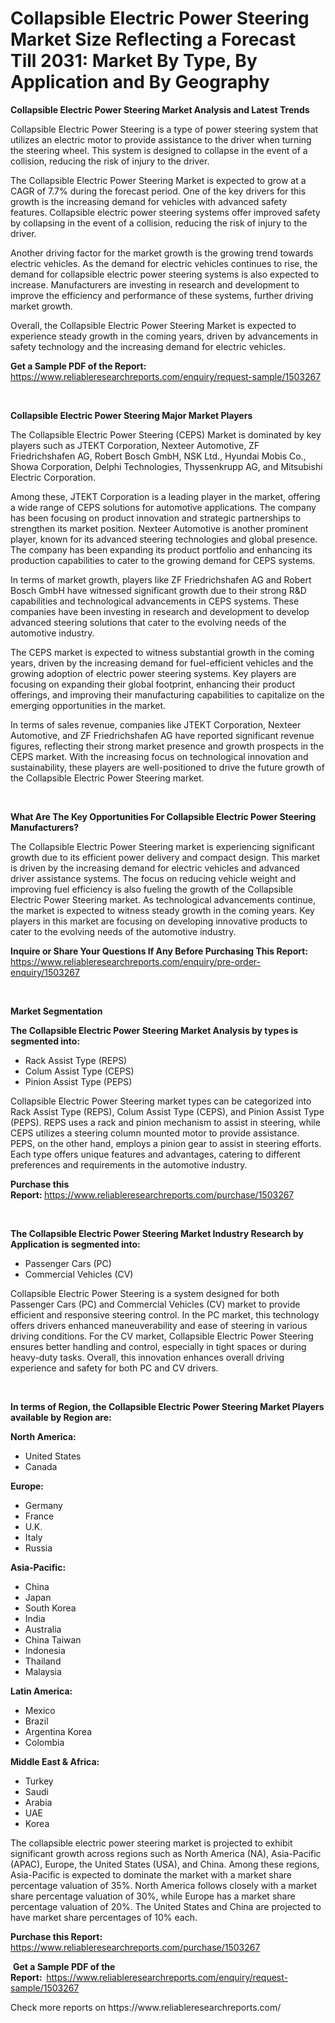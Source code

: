 <p><h1>Collapsible Electric Power Steering Market Size Reflecting a Forecast Till 2031: Market By Type, By Application and By Geography</h1></p><p><strong>Collapsible Electric Power Steering Market Analysis and Latest Trends</strong></p>
<p><p>Collapsible Electric Power Steering is a type of power steering system that utilizes an electric motor to provide assistance to the driver when turning the steering wheel. This system is designed to collapse in the event of a collision, reducing the risk of injury to the driver.</p><p>The Collapsible Electric Power Steering Market is expected to grow at a CAGR of 7.7% during the forecast period. One of the key drivers for this growth is the increasing demand for vehicles with advanced safety features. Collapsible electric power steering systems offer improved safety by collapsing in the event of a collision, reducing the risk of injury to the driver.</p><p>Another driving factor for the market growth is the growing trend towards electric vehicles. As the demand for electric vehicles continues to rise, the demand for collapsible electric power steering systems is also expected to increase. Manufacturers are investing in research and development to improve the efficiency and performance of these systems, further driving market growth.</p><p>Overall, the Collapsible Electric Power Steering Market is expected to experience steady growth in the coming years, driven by advancements in safety technology and the increasing demand for electric vehicles.</p></p>
<p><strong>Get a Sample PDF of the Report:&nbsp;</strong> <a href="https://www.reliableresearchreports.com/enquiry/request-sample/1503267">https://www.reliableresearchreports.com/enquiry/request-sample/1503267</a></p>
<p>&nbsp;</p>
<p><strong>Collapsible Electric Power Steering Major Market Players</strong></p>
<p><p>The Collapsible Electric Power Steering (CEPS) Market is dominated by key players such as JTEKT Corporation, Nexteer Automotive, ZF Friedrichshafen AG, Robert Bosch GmbH, NSK Ltd., Hyundai Mobis Co., Showa Corporation, Delphi Technologies, Thyssenkrupp AG, and Mitsubishi Electric Corporation.</p><p>Among these, JTEKT Corporation is a leading player in the market, offering a wide range of CEPS solutions for automotive applications. The company has been focusing on product innovation and strategic partnerships to strengthen its market position. Nexteer Automotive is another prominent player, known for its advanced steering technologies and global presence. The company has been expanding its product portfolio and enhancing its production capabilities to cater to the growing demand for CEPS systems.</p><p>In terms of market growth, players like ZF Friedrichshafen AG and Robert Bosch GmbH have witnessed significant growth due to their strong R&D capabilities and technological advancements in CEPS systems. These companies have been investing in research and development to develop advanced steering solutions that cater to the evolving needs of the automotive industry.</p><p>The CEPS market is expected to witness substantial growth in the coming years, driven by the increasing demand for fuel-efficient vehicles and the growing adoption of electric power steering systems. Key players are focusing on expanding their global footprint, enhancing their product offerings, and improving their manufacturing capabilities to capitalize on the emerging opportunities in the market.</p><p>In terms of sales revenue, companies like JTEKT Corporation, Nexteer Automotive, and ZF Friedrichshafen AG have reported significant revenue figures, reflecting their strong market presence and growth prospects in the CEPS market. With the increasing focus on technological innovation and sustainability, these players are well-positioned to drive the future growth of the Collapsible Electric Power Steering market.</p></p>
<p>&nbsp;</p>
<p><strong>What Are The Key Opportunities For Collapsible Electric Power Steering Manufacturers?</strong></p>
<p><p>The Collapsible Electric Power Steering market is experiencing significant growth due to its efficient power delivery and compact design. This market is driven by the increasing demand for electric vehicles and advanced driver assistance systems. The focus on reducing vehicle weight and improving fuel efficiency is also fueling the growth of the Collapsible Electric Power Steering market. As technological advancements continue, the market is expected to witness steady growth in the coming years. Key players in this market are focusing on developing innovative products to cater to the evolving needs of the automotive industry.</p></p>
<p><strong>Inquire or Share Your Questions If Any Before Purchasing This Report:</strong> <a href="https://www.reliableresearchreports.com/enquiry/pre-order-enquiry/1503267">https://www.reliableresearchreports.com/enquiry/pre-order-enquiry/1503267</a></p>
<p>&nbsp;</p>
<p><strong>Market Segmentation</strong></p>
<p><strong>The Collapsible Electric Power Steering Market Analysis by types is segmented into:</strong></p>
<p><ul><li>Rack Assist Type (REPS)</li><li>Colum Assist Type (CEPS)</li><li>Pinion Assist Type (PEPS)</li></ul></p>
<p><p>Collapsible Electric Power Steering market types can be categorized into Rack Assist Type (REPS), Colum Assist Type (CEPS), and Pinion Assist Type (PEPS). REPS uses a rack and pinion mechanism to assist in steering, while CEPS utilizes a steering column mounted motor to provide assistance. PEPS, on the other hand, employs a pinion gear to assist in steering efforts. Each type offers unique features and advantages, catering to different preferences and requirements in the automotive industry.</p></p>
<p><strong>Purchase this Report:&nbsp;</strong><a href="https://www.reliableresearchreports.com/purchase/1503267">https://www.reliableresearchreports.com/purchase/1503267</a></p>
<p>&nbsp;</p>
<p><strong>The Collapsible Electric Power Steering Market Industry Research by Application is segmented into:</strong></p>
<p><ul><li>Passenger Cars (PC)</li><li>Commercial Vehicles (CV)</li></ul></p>
<p><p>Collapsible Electric Power Steering is a system designed for both Passenger Cars (PC) and Commercial Vehicles (CV) market to provide efficient and responsive steering control. In the PC market, this technology offers drivers enhanced maneuverability and ease of steering in various driving conditions. For the CV market, Collapsible Electric Power Steering ensures better handling and control, especially in tight spaces or during heavy-duty tasks. Overall, this innovation enhances overall driving experience and safety for both PC and CV drivers.</p></p>
<p>&nbsp;</p>
<p><strong>In terms of Region, the Collapsible Electric Power Steering Market Players available by Region are:</strong></p>
<p>
    <p> <strong> North America: </strong>
        <ul>
            <li>United States</li>
            <li>Canada</li>
        </ul>
        </p> 
    <p> <strong> Europe: </strong>
        <ul>
            <li>Germany</li>
            <li>France</li>
            <li>U.K.</li>
            <li>Italy</li>
            <li>Russia</li>
        </ul>
        </p> 
    <p> <strong> Asia-Pacific: </strong>
        <ul>
            <li>China</li>
            <li>Japan</li>
            <li>South Korea</li>
            <li>India</li>
            <li>Australia</li>
            <li>China Taiwan</li>
            <li>Indonesia</li>
            <li>Thailand</li>
            <li>Malaysia</li>
        </ul>
        </p> 
    <p> <strong> Latin America: </strong>
        <ul>
            <li>Mexico</li>
            <li>Brazil</li>
            <li>Argentina Korea</li>
            <li>Colombia</li>
        </ul>
        </p> 
    <p> <strong> Middle East & Africa: </strong>
        <ul>
            <li>Turkey</li>
            <li>Saudi</li>
            <li>Arabia</li>
            <li>UAE</li>
            <li>Korea</li>
        </ul>
    </p>
    </p>
<p><p>The collapsible electric power steering market is projected to exhibit significant growth across regions such as North America (NA), Asia-Pacific (APAC), Europe, the United States (USA), and China. Among these regions, Asia-Pacific is expected to dominate the market with a market share percentage valuation of 35%. North America follows closely with a market share percentage valuation of 30%, while Europe has a market share percentage valuation of 20%. The United States and China are projected to have market share percentages of 10% each.</p></p>
<p><strong>Purchase this Report: </strong><a href="https://www.reliableresearchreports.com/purchase/1503267">https://www.reliableresearchreports.com/purchase/1503267</a></p>
<p>&nbsp;<strong>Get a Sample PDF of the Report:&nbsp;&nbsp;</strong><a href="https://www.reliableresearchreports.com/enquiry/request-sample/1503267">https://www.reliableresearchreports.com/enquiry/request-sample/1503267</a></p>
<p><strong></strong></p>
<p>Check more reports on https://www.reliableresearchreports.com/</p>